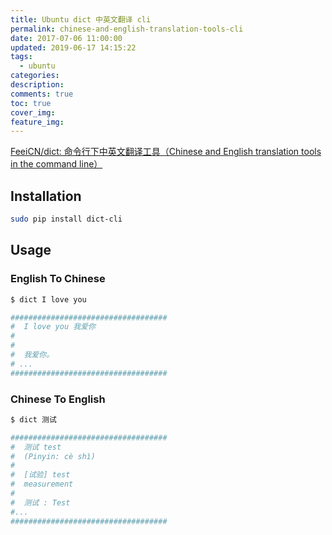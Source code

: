 ```yaml
---
title: Ubuntu dict 中英文翻译 cli
permalink: chinese-and-english-translation-tools-cli
date: 2017-07-06 11:00:00
updated: 2019-06-17 14:15:22
tags:
  - ubuntu
categories:
description:
comments: true
toc: true
cover_img:
feature_img:
---
```


[FeeiCN/dict: 命令行下中英文翻译工具（Chinese and English translation tools in the command line）](https://github.com/FeeiCN/dict)

## Installation

```bash
sudo pip install dict-cli
```

<!-- more -->

## Usage

### English To Chinese

```bash
$ dict I love you

###################################
#  I love you 我爱你
#
#
#  我爱你。
# ...
###################################
```

### Chinese To English

```bash
$ dict 测试

###################################
#  测试 test
#  (Pinyin: cè shì)
#
#  [试验] test
#  measurement
#
#  测试 : Test
#...
###################################
```
